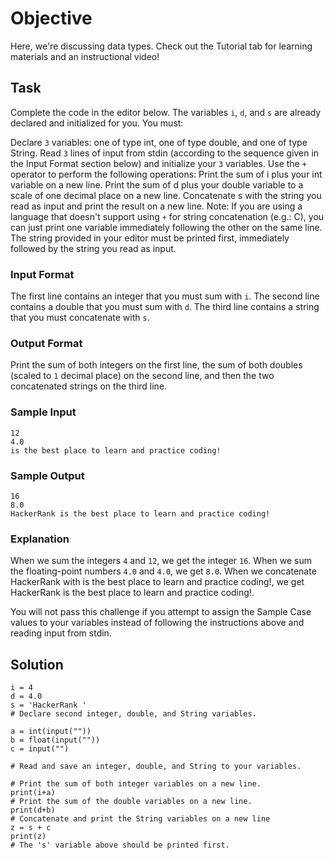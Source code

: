 # Objective
Here, we're discussing data types. Check out the Tutorial tab for learning materials and an instructional video!

## Task
Complete the code in the editor below. The variables `i`, `d`, and `s` are already declared and initialized for you. You must:

Declare `3` variables: one of type int, one of type double, and one of type String.
Read `3` lines of input from stdin (according to the sequence given in the Input Format section below) and initialize your `3` variables.
Use the `+` operator to perform the following operations:
Print the sum of i plus your int variable on a new line.
Print the sum of d plus your double variable to a scale of one decimal place on a new line.
Concatenate s with the string you read as input and print the result on a new line.
Note: If you are using a language that doesn't support using `+` for string concatenation (e.g.: C), you can just print one variable immediately following the other on the same line. The string provided in your editor must be printed first, immediately followed by the string you read as input.

### Input Format

The first line contains an integer that you must sum with `i`.
The second line contains a double that you must sum with `d`.
The third line contains a string that you must concatenate with `s`.

### Output Format

Print the sum of both integers on the first line, the sum of both doubles (scaled to `1` decimal place) on the second line, and then the two concatenated strings on the third line.

### Sample Input
```
12
4.0
is the best place to learn and practice coding!
```
### Sample Output
```
16
8.0
HackerRank is the best place to learn and practice coding!
```
### Explanation

When we sum the integers `4` and `12`, we get the integer `16`.
When we sum the floating-point numbers `4.0` and `4.0`, we get `8.0`.
When we concatenate HackerRank with is the best place to learn and practice coding!, we get HackerRank is the best place to learn and practice coding!.

You will not pass this challenge if you attempt to assign the Sample Case values to your variables instead of following the instructions above and reading input from stdin.


## Solution

```code
i = 4
d = 4.0
s = 'HackerRank '
# Declare second integer, double, and String variables.

a = int(input(""))
b = float(input(""))
c = input("")

# Read and save an integer, double, and String to your variables.

# Print the sum of both integer variables on a new line.
print(i+a)
# Print the sum of the double variables on a new line.
print(d+b)
# Concatenate and print the String variables on a new line
z = s + c
print(z)
# The 's' variable above should be printed first.
```
